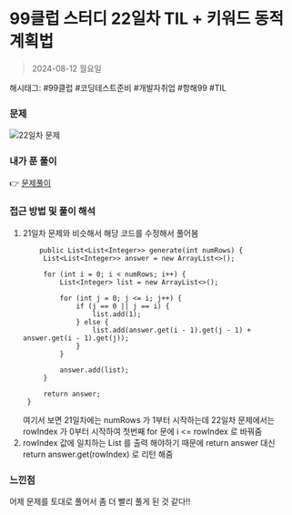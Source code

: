# 99클럽 스터디 22일차 TIL + 키워드 동적 계획법
> 2024-08-12 월요일

해시태그: #99클럽 #코딩테스트준비 #개발자취업 #항해99 #TIL

### 문제
![22일차 문제](https://github.com/user-attachments/assets/35b5ba59-a1c5-4cf4-b484-09b5d1ffb3c7)

### 내가 푼 풀이
👉 [문제풀이](https://github.com/subbangE/codingTest-study/blob/master/src/day_22/dp2.java)

### 접근 방법 및 풀이 해석
1. 21일차 문제와 비슷해서 해당 코드를 수정해서 풀어봄
   ```
       public List<List<Integer>> generate(int numRows) {
        List<List<Integer>> answer = new ArrayList<>();

        for (int i = 0; i < numRows; i++) {
            List<Integer> list = new ArrayList<>();

            for (int j = 0; j <= i; j++) {
                if (j == 0 || j == i) {
                    list.add(1);
                } else {
                    list.add(answer.get(i - 1).get(j - 1) + answer.get(i - 1).get(j));
                }
            }

            answer.add(list);
        }

        return answer;
    }
   ```
   여기서 보면 21일차에는 numRows 가 1부터 시작하는데 22일차 문제에서는 rowIndex 가 0부터 시작하여 첫번째 for 문에 i <= rowIndex 로 바꿔줌
2. rowIndex 값에 일치하는 List<Integer> 를 출력 해야하기 때문에 return answer 대신 return answer.get(rowIndex) 로 리턴 해줌

### 느낀점
어제 문제를 토대로 풀어서 좀 더 빨리 풀게 된 것 같다!!
